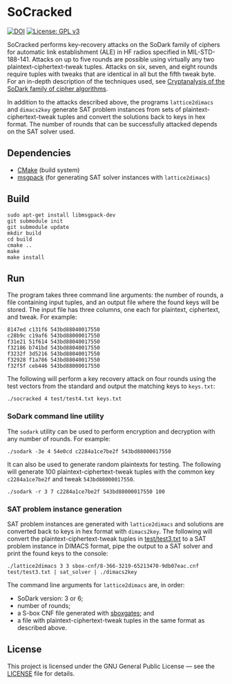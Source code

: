 # SoCracked

[![DOI](https://zenodo.org/badge/DOI/10.5281/zenodo.893133.svg)](https://doi.org/10.5281/zenodo.893133)
[![License: GPL v3](https://img.shields.io/badge/License-GPL%20v3-blue.svg)](https://www.gnu.org/licenses/gpl-3.0)

SoCracked performs key-recovery attacks on the SoDark family of ciphers for
automatic link establishment (ALE) in HF radios specified in MIL-STD-188-141.
Attacks on up to five rounds are possible using virtually any two
plaintext-ciphertext-tweak tuples. Attacks on six, seven, and eight rounds
require tuples with tweaks that are identical in all but the fifth tweak byte.
For an in-depth description of the techniques used, see
[Cryptanalysis of the SoDark family of cipher algorithms](https://doi.org/10945/56118).

In addition to the attacks described above, the programs `lattice2dimacs` and
`dimacs2key` generate SAT problem instances from sets of
plaintext-ciphertext-tweak tuples and convert the solutions back to keys in hex
format. The number of rounds that can be successfully attacked depends on the
SAT solver used.

## Dependencies

* [CMake](https://cmake.org/) (build system)
* [msgpack](https://github.com/msgpack/msgpack-c) (for generating SAT solver
  instances with `lattice2dimacs`)

## Build

```console
sudo apt-get install libmsgpack-dev
git submodule init
git submodule update
mkdir build
cd build
cmake ..
make
make install
```

## Run

The program takes three command line arguments: the number of rounds, a file
containing input tuples, and an output file where the found keys will be stored.
The input file has three columns, one each for plaintext, ciphertext, and tweak.
For example:
```
8147ed c131f6 543bd88040017550
c28b9c c19af6 543bd88000017550
f31e21 51f614 543bd88040017550
f32186 b741bd 543bd88040017550
f3232f 3d5216 543bd88040017550
f32928 f1a786 543bd88040017550
f32f5f ceb446 543bd88000017550
```
The following will perform a key recovery attack on four rounds using the test
vectors from the standard and output the matching keys to `keys.txt`:
```console
./socracked 4 test/test4.txt keys.txt
```

### SoDark command line utility

The `sodark` utility can be used to perform encryption and decryption with any
number of rounds. For example:
```console
./sodark -3e 4 54e0cd c2284a1ce7be2f 543bd88000017550
```

It can also be used to generate random plaintexts for testing. The following
will generate 100 plaintext-ciphertext-tweak tuples with the common key
`c2284a1ce7be2f` and tweak `543bd88000017550`.

```console
./sodark -r 3 7 c2284a1ce7be2f 543bd88000017550 100
```

### SAT problem instance generation

SAT problem instances are generated with `lattice2dimacs` and solutions are
converted back to keys in hex format with `dimacs2key`. The following will
convert the plaintext-ciphertext-tweak tuples in
[test/test3.txt](test/test3.txt) to a SAT problem instance in DIMACS format,
pipe the output to a SAT solver and print the found keys to the console:

```console
./lattice2dimacs 3 3 sbox-cnf/8-366-3219-65213470-9db07eac.cnf test/test3.txt | sat_solver | ./dimacs2key
```

The command line arguments for `lattice2dimacs` are, in order:
* SoDark version: 3 or 6;
* number of rounds;
* a S-box CNF file generated with [sboxgates](https://github.com/dansarie/sboxgates); and
* a file with plaintext-ciphertext-tweak tuples in the same format as described above.

## License

This project is licensed under the GNU General Public License — see the [LICENSE](LICENSE)
file for details.
